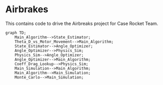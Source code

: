 # Airbrakes

This contains code to drive the Airbreaks project for Case Rocket Team.

```mermaid
graph TD;
    Main_Algorithm-->State_Estimator;
    Theta_D_vs_Motor_Movement-->Main_Algorithm;
    State_Estimator-->Angle_Optimizer;
    Angle_Optimizer-->Physics_Sim;
    Physics_Sim-->Angle_Optimizer;
    Angle_Optimizer-->Main_Algorithm;
    Coeff_Drag_Lookup-->Physics_Sim;
    Main_Simulation-->Main_Algorithm;
    Main_Algorithm-->Main_Simulation;
    Monte_Carlo-->Main_Simulation;
```
